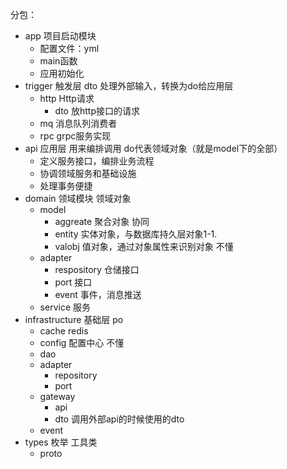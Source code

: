 分包：
- app 项目启动模块
	- 配置文件：yml
	- main函数
	- 应用初始化
- trigger 触发层 dto 处理外部输入，转换为do给应用层
	- http Http请求
		- dto 放http接口的请求
	- mq 消息队列消费者
	- rpc grpc服务实现
- api 应用层 用来编排调用 do代表领域对象（就是model下的全部）
	- 定义服务接口，编排业务流程
	- 协调领域服务和基础设施
	- 处理事务便捷
- domain 领域模块 领域对象
	- model
		- aggreate 聚合对象 协同
		- entity 实体对象，与数据库持久层对象1-1.
		- valobj 值对象，通过对象属性来识别对象 不懂
	- adapter
		- respository 仓储接口
		- port 接口
		- event 事件，消息推送
	- service 服务
- infrastructure 基础层 po
	- cache redis
	- config 配置中心 不懂
	- dao
	- adapter
		- repository
		- port
	- gateway
		- api
		- dto 调用外部api的时候使用的dto
	- event
- types 枚举 工具类
	- proto